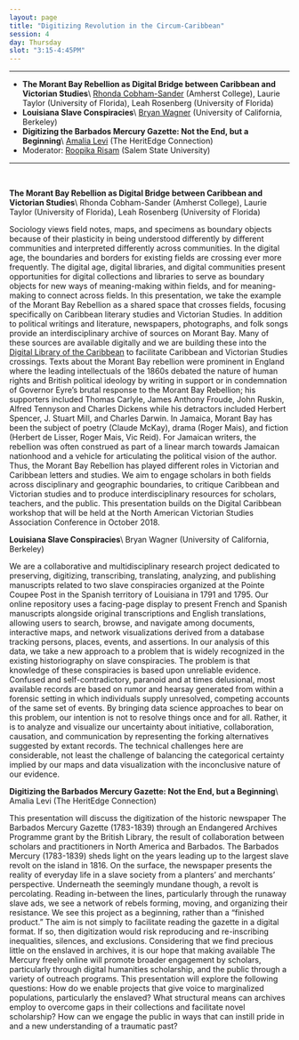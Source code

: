 ```yaml
---
layout: page
title: "Digitizing Revolution in the Circum-Caribbean"
session: 4
day: Thursday
slot: "3:15-4:45PM"
---
```


---

- **The Morant Bay Rebellion as Digital Bridge between Caribbean and Victorian Studies**\\
[Rhonda Cobham-Sander]({{site.baseurl}}/bios/index.html#rhonda-cobham-sander) (Amherst College), Laurie Taylor (University of Florida), Leah Rosenberg (University of Florida)
- **Louisiana Slave Conspiracies**\\
[Bryan Wagner]({{site.baseurl}}/bios/index.html#bryan-wagner) (University of California, Berkeley)
- **Digitizing the Barbados Mercury Gazette: Not the End, but a Beginning**\\
[Amalia Levi]({{site.baseurl}}/bios/index.html#amalia-levi) (The HeritEdge Connection)
- Moderator: [Roopika Risam]({{site.baseurl}}/bios/index.html#roopika-risam) (Salem State University)

---

<br>

**The Morant Bay Rebellion as Digital Bridge between Caribbean and Victorian Studies**\\
Rhonda Cobham-Sander (Amherst College), Laurie Taylor (University of Florida), Leah Rosenberg (University of Florida) 


Sociology views field notes, maps, and specimens as boundary objects because of their plasticity in being understood differently by different communities and interpreted differently across communities. In the digital age, the boundaries and borders for existing fields are crossing ever more frequently. The digital age, digital libraries, and digital communities present opportunities for digital collections and libraries to serve as boundary objects for new ways of meaning-making within fields, and for meaning-making to connect across fields. In this presentation, we take the example of the Morant Bay Rebellion as a shared space that crosses fields, focusing specifically on Caribbean literary studies and Victorian Studies.   In addition to political writings and literature, newspapers, photographs, and folk songs provide an interdisciplinary archive of sources on Morant Bay. Many of these sources are available digitally and we are building these into the [Digital Library of the Caribbean](www.dloc.com) to facilitate Caribbean and Victorian Studies crossings. Texts about the Morant Bay rebellion were prominent in England where the leading intellectuals of the 1860s debated the nature of human rights and British political ideology by writing in support or in condemnation of Governor Eyre’s brutal response to the Morant Bay Rebellion; his supporters included Thomas Carlyle, James Anthony Froude,  John Ruskin, Alfred Tennyson and Charles Dickens while his detractors included Herbert Spencer, J. Stuart Mill,  and Charles Darwin.  In Jamaica, Morant Bay has been the subject of poetry (Claude McKay), drama (Roger Mais), and fiction (Herbert de Lisser, Roger Mais, Vic Reid).  For Jamaican writers, the rebellion was often construed as part of a linear march towards Jamaican nationhood and a vehicle for articulating the political vision of the author. Thus, the Morant Bay Rebellion has played different roles in Victorian and Caribbean letters and studies. We aim to engage scholars in both fields across disciplinary and geographic boundaries, to critique Caribbean and Victorian studies and to produce interdisciplinary resources for scholars, teachers, and the public. This presentation builds on the Digital Caribbean workshop that will be held at the North American Victorian Studies Association Conference in October 2018.

**Louisiana Slave Conspiracies**\\
Bryan Wagner (University of California, Berkeley)

We are a collaborative and multidisciplinary research project dedicated to preserving, digitizing, transcribing, translating, analyzing, and publishing manuscripts related to two slave conspiracies organized at the Pointe Coupee Post in the Spanish territory of Louisiana in 1791 and 1795. Our online repository uses a facing-page display to present French and Spanish manuscripts alongside original transcriptions and English translations, allowing users to search, browse, and navigate among documents, interactive maps, and network visualizations derived from a database tracking persons, places, events, and assertions. In our analysis of this data, we take a new approach to a problem that is widely recognized in the existing historiography on slave conspiracies. The problem is that knowledge of these conspiracies is based upon unreliable evidence. Confused and self-contradictory, paranoid and at times delusional, most available records are based on rumor and hearsay generated from within a forensic setting in which individuals supply unresolved, competing accounts of the same set of events. By bringing data science approaches to bear on this problem, our intention is not to resolve things once and for all. Rather, it is to analyze and visualize our uncertainty about initiative, collaboration, causation, and communication by representing the forking alternatives suggested by extant records. The technical challenges here are considerable, not least the challenge of balancing the categorical certainty implied by our maps and data visualization with the inconclusive nature of our evidence.

**Digitizing the Barbados Mercury Gazette: Not the End, but a Beginning**\\
Amalia Levi (The HeritEdge Connection)

This presentation will discuss the digitization of the historic newspaper The Barbados Mercury Gazette (1783-1839) through an Endangered Archives Programme grant by the British Library, the result of collaboration between scholars and practitioners in North America and Barbados. The Barbados Mercury (1783-1839) sheds light on the years leading up to the largest slave revolt on the island in 1816. On the surface, the newspaper presents the reality of everyday life in a slave society from a planters’ and merchants’ perspective. Underneath the seemingly mundane though, a revolt is percolating. Reading in-between the lines, particularly through the runaway slave ads, we see a network of rebels forming, moving, and organizing their resistance. We see this project as a beginning, rather than a “finished product.” The aim is not simply to facilitate reading the gazette in a digital format. If so, then digitization would risk reproducing and re-inscribing inequalities, silences, and exclusions. Considering that we find precious little on the enslaved in archives, it is our hope that making available The Mercury freely online will promote broader engagement by scholars, particularly through digital humanities scholarship, and the public through a variety of outreach programs. This presentation will explore the following questions: How do we enable projects that give voice to marginalized populations, particularly the enslaved? What structural means can archives employ to overcome gaps in their collections and facilitate novel scholarship? How can we engage the public in ways that can instill pride in and a new understanding of a traumatic past?

